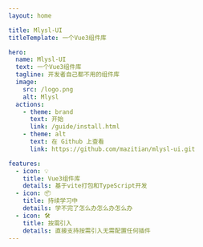 ```yaml
---
layout: home

title: Mlysl-UI
titleTemplate: 一个Vue3组件库

hero:
  name: Mlysl-UI
  text: 一个Vue3组件库
  tagline: 开发者自己都不用的组件库
  image:
    src: /logo.png
    alt: Mlysl
  actions:
    - theme: brand
      text: 开始
      link: /guide/install.html
    - theme: alt
      text: 在 Github 上查看
      link: https://github.com/mazitian/mlysl-ui.git

features:
  - icon: 💡
    title: Vue3组件库
    details: 基于vite打包和TypeScript开发
  - icon: 📦
    title: 持续学习中
    details: 学不完了怎么办怎么办怎么办
  - icon: 🛠️
    title: 按需引入
    details: 直接支持按需引入无需配置任何插件
---
```


<style>
:root {
  --vp-home-hero-name-color: transparent;
  --vp-home-hero-name-background: -webkit-linear-gradient(120deg, #bd34fe, #41d1ff);
  --vp-custom-block-tip-bg: #A3C0F1;
  --vp-custom-block-tip-text: #000;
    /* 图标背景 */
  --vp-home-hero-image-background-image: linear-gradient( 135deg, #bd34fe 10%, #41d1ff 70%);
  --vp-home-hero-image-filter: blur(150px);
}
</style>
